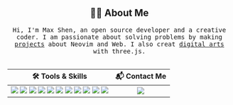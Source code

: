 <h2 align="center">👨‍💻 About Me</h2>
<p align="center">
  <samp>
  Hi, I'm Max Shen, an open source developer and a creative coder. I am passionate about solving problems by making <a href="https://m4xshen.me/projects/">projects</a> about Neovim and Web. I also creat <a href="https://www.instagram.com/m4xshen.art/">digital arts</a> with three.js.<br><br>
  </samp>
</p>

<div align="center">

| 🛠️ Tools & Skills | 📬 Contact Me |
| :-------------: |:-------------: |
| <img src="https://img.shields.io/badge/Arch_Linux-1793D1?style=for-the-badge&logo=arch-linux&logoColor=white"> <img src="https://img.shields.io/badge/NeoVim-%2357A143.svg?&style=for-the-badge&logo=neovim&logoColor=white"> <img src="https://img.shields.io/badge/GIT-E44C30?style=for-the-badge&logo=git&logoColor=white"> <img src="https://img.shields.io/badge/C%2B%2B-00599C?style=for-the-badge&logo=c%2B%2B&logoColor=white"> <img src="https://img.shields.io/badge/Lua-2C2D72?style=for-the-badge&logo=lua&logoColor=white"> <img src="https://img.shields.io/badge/LaTeX-47A141?style=for-the-badge&logo=LaTeX&logoColor=white"> <img src="https://img.shields.io/badge/JavaScript-323330?style=for-the-badge&logo=javascript&logoColor=F7DF1E"> <img src="https://img.shields.io/badge/threejs-black?style=for-the-badge&logo=three.js&logoColor=white"> <img src="https://img.shields.io/badge/tailwindcss-%2338B2AC.svg?style=for-the-badge&logo=tailwind-css&logoColor=white"> <img src="https://img.shields.io/badge/react-%2320232a.svg?style=for-the-badge&logo=react&logoColor=%2361DAFB"> <img src="https://img.shields.io/badge/go-%2300ADD8.svg?style=for-the-badge&logo=go&logoColor=white"> | <a href="mailto:m4xshen@gmail.com"><img src="https://img.shields.io/badge/Gmail-D14836?style=for-the-badge&logo=gmail&logoColor=white"></a> |
</div>
